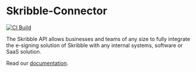 # Skribble-Connector

[![CI Build](https://github.com/axonivy-market/REPO-NAME/actions/workflows/ci.yml/badge.svg)](https://github.com/axonivy-market/skribble-connector/actions/workflows/ci.yml)

The Skribble API allows businesses and teams of any size to fully integrate the e-signing solution of Skribble with any internal systems, software or SaaS solution.

Read our [documentation](skribble-connector-product/README.md).
